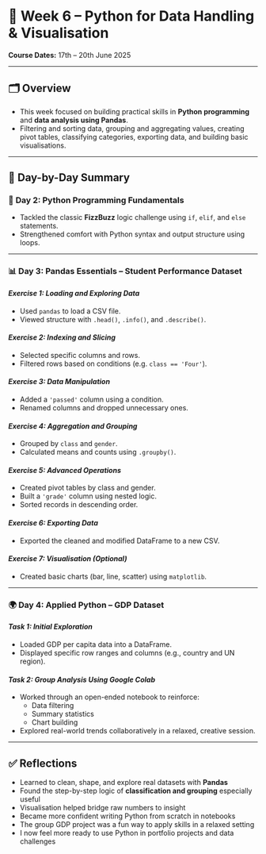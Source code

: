 # 📅 Week 6 – Python for Data Handling & Visualisation  
**Course Dates:** 17th – 20th June 2025

---

## 🗂️ Overview

- This week focused on building practical skills in **Python programming** and **data analysis using Pandas**.
- Filtering and sorting data, grouping and aggregating values, creating pivot tables, classifying categories, exporting data, and building basic visualisations.

---

## 📌 Day-by-Day Summary

### 🧠 **Day 2: Python Programming Fundamentals**
- Tackled the classic **FizzBuzz** logic challenge using `if`, `elif`, and `else` statements.
- Strengthened comfort with Python syntax and output structure using loops.

---

### 📊 **Day 3: Pandas Essentials – Student Performance Dataset**

#### *Exercise 1: Loading and Exploring Data*
- Used `pandas` to load a CSV file.
- Viewed structure with `.head()`, `.info()`, and `.describe()`.

#### *Exercise 2: Indexing and Slicing*
- Selected specific columns and rows.
- Filtered rows based on conditions (e.g. `class == 'Four'`).

#### *Exercise 3: Data Manipulation*
- Added a `'passed'` column using a condition.
- Renamed columns and dropped unnecessary ones.

#### *Exercise 4: Aggregation and Grouping*
- Grouped by `class` and `gender`.
- Calculated means and counts using `.groupby()`.

#### *Exercise 5: Advanced Operations*
- Created pivot tables by class and gender.
- Built a `'grade'` column using nested logic.
- Sorted records in descending order.

#### *Exercise 6: Exporting Data*
- Exported the cleaned and modified DataFrame to a new CSV.

#### *Exercise 7: Visualisation (Optional)*
- Created basic charts (bar, line, scatter) using `matplotlib`.

---

### 🌍 **Day 4: Applied Python – GDP Dataset**

#### *Task 1: Initial Exploration*
- Loaded GDP per capita data into a DataFrame.
- Displayed specific row ranges and columns (e.g., country and UN region).

#### *Task 2: Group Analysis Using Google Colab*
- Worked through an open-ended notebook to reinforce:
  - Data filtering
  - Summary statistics
  - Chart building
- Explored real-world trends collaboratively in a relaxed, creative session.

---

## ✅ Reflections

- Learned to clean, shape, and explore real datasets with **Pandas**  
- Found the step-by-step logic of **classification and grouping** especially useful  
- Visualisation helped bridge raw numbers to insight  
- Became more confident writing Python from scratch in notebooks  
- The group GDP project was a fun way to apply skills in a relaxed setting  
- I now feel more ready to use Python in portfolio projects and data challenges  

